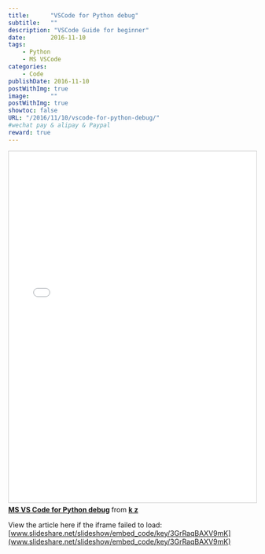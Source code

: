 ```yaml
---
title:      "VSCode for Python debug"
subtitle:   ""
description: "VSCode Guide for beginner"
date:       2016-11-10
tags:
    - Python
    - MS VSCode
categories:
    - Code
publishDate: 2016-11-10
postWithImg: true
image:      ""
postWithImg: true
showtoc: false
URL: "/2016/11/10/vscode-for-python-debug/"
#wechat pay & alipay & Paypal
reward: true
---
```


<iframe src="//www.slideshare.net/slideshow/embed_code/key/3GrRaqBAXV9mK" width="668" height="714" frameborder="0" marginwidth="0" marginheight="0" scrolling="no" style="border:1px solid #CCC; border-width:1px; margin-bottom:5px; max-width: 100%;" allowfullscreen> </iframe> <div style="margin-bottom:5px"> <strong> <a href="//www.slideshare.net/69444091/vs-code-debug" title="MS VS Code for Python debug" target="_blank">MS VS Code for Python debug</a> </strong> from <strong><a href="//www.slideshare.net/69444091" target="_blank">k z</a></strong> </div>

View the article here if the iframe failed to load: [www.slideshare.net/slideshow/embed_code/key/3GrRaqBAXV9mK](www.slideshare.net/slideshow/embed_code/key/3GrRaqBAXV9mK)
